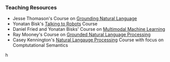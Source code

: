 ### Teaching Resources 

- Jesse Thomason's Course on [Grounding Natural Language](https://tinyurl.com/5f2de97f)
- Yonatan Bisk's [Talking to Robots](https://talkingtorobots.com/11-851) Course
- Daniel Fried and Yonatan Bisks' Course on [Multimodal Machine Learning](https://cmu-mmml.github.io)
- Ray Mooney's Course on [Grounded Natural Language Processing](https://www.cs.utexas.edu/~mooney/gnlp)
- Casey Kennington's [Natural Langauge Processing](https://trello.com/b/mRcVsOvI/boise-state-nlp-spring-2021-public) Course with focus on Comptutational Semantics




h
